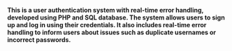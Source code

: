 <b>This is a user authentication system with real-time error handling, developed using PHP and SQL database. The system allows users to sign up and log in using their credentials. It also includes real-time error handling to inform users about issues such as duplicate usernames or incorrect passwords.</b>
